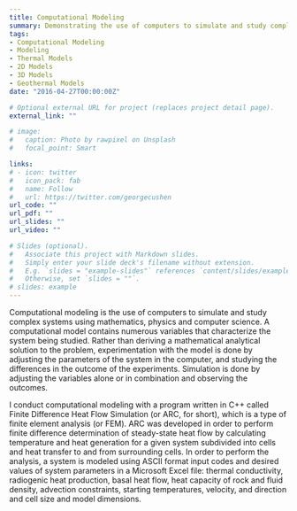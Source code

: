 ```yaml
---
title: Computational Modeling
summary: Demonstrating the use of computers to simulate and study complex systems using mathematics, physics and computer science.
tags:
- Computational Modeling
- Modeling
- Thermal Models
- 2D Models
- 3D Models
- Geothermal Models
date: "2016-04-27T00:00:00Z"

# Optional external URL for project (replaces project detail page).
external_link: ""

# image:
#   caption: Photo by rawpixel on Unsplash
#   focal_point: Smart

links:
# - icon: twitter
#   icon_pack: fab
#   name: Follow
#   url: https://twitter.com/georgecushen
url_code: ""
url_pdf: ""
url_slides: ""
url_video: ""

# Slides (optional).
#   Associate this project with Markdown slides.
#   Simply enter your slide deck's filename without extension.
#   E.g. `slides = "example-slides"` references `content/slides/example-slides.md`.
#   Otherwise, set `slides = ""`.
# slides: example
---
```


Computational modeling is the use of computers to simulate and study complex systems using mathematics, physics and computer science. A computational model contains numerous variables that characterize the system being studied. Rather than deriving a mathematical analytical solution to the problem, experimentation with the model is done by adjusting the parameters of the system in the computer, and studying the differences in the outcome of the experiments. Simulation is done by adjusting the variables alone or in combination and observing the outcomes.

I conduct computational modeling with a program written in C++ called Finite Difference Heat Flow Simulation (or ARC, for short), which is a type of finite element analysis (or FEM).  ARC was developed in order to perform finite difference determination of steady-state heat flow by calculating temperature and heat generation for a given system subdivided into cells and heat transfer to and from surrounding cells.  In order to perform the analysis, a system is modeled using ASCII format input codes and desired values of system parameters in a Microsoft Excel file:  thermal conductivity, radiogenic heat production, basal heat flow, heat capacity of rock and fluid density, advection constraints, starting temperatures, velocity, and direction and cell size and model dimensions.
